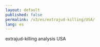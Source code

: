 ```yaml
---
layout: default
published: false
permalink: /v3/es/extrajud-killing/USA/
lang: es
---
```


extrajud-killing analysis USA
